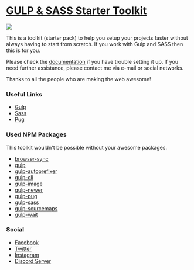 # [GULP & SASS Starter Toolkit](https://gulpsasstoolkit.com)

![](https://i.david-rosseljong.com/gulpsasstoolkit/gulpsasstoolkit.jpg)

This is a toolkit (starter pack) to help you setup your projects faster without always having to start from scratch. If you work with Gulp and SASS then this is for you.

Please check the [documentation](https://gulpsasstoolkit.com/docs.html#accordion) if you have trouble setting it up. 
If you need further assistance, please contact me via e-mail or social networks.

Thanks to all the people who are making the web awesome!

### Useful Links

* [Gulp](https://gulpjs.com)
* [Sass](https://sass-lang.com)
* [Pug](https://pugjs.org)

### Used NPM Packages

This toolkit wouldn't be possible without your awesome packages.

* [browser-sync](https://www.npmjs.com/package/browser-sync)
* [gulp](https://www.npmjs.com/package/gulp)
* [gulp-autoprefixer](https://www.npmjs.com/package/gulp-autoprefixer)
* [gulp-cli](https://www.npmjs.com/package/gulp-cli)
* [gulp-image](https://www.npmjs.com/package/gulp-image)
* [gulp-newer](https://www.npmjs.com/package/gulp-newer)
* [gulp-pug](https://www.npmjs.com/package/gulp-pug)
* [gulp-sass](https://www.npmjs.com/package/gulp-sass)
* [gulp-sourcemaps](https://www.npmjs.com/package/gulp-sourcemaps)
* [gulp-wait](https://www.npmjs.com/package/gulp-wait)

### Social

* [Facebook](https://facebook.com/DavidRosseljong)
* [Twitter](https://twitter.com/DavidRosseljong)
* [Instagram](https://instagram.com/rosselmediadesign)
* [Discord Server](https://discord.gg/mPKqEmT)
